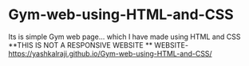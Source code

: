 # Gym-web-using-HTML-and-CSS
Its is  simple Gym web page... which I have made using HTML and CSS
**THIS IS NOT A RESPONSIVE WEBSITE **
WEBSITE- https://yashkalraji.github.io/Gym-web-using-HTML-and-CSS/
